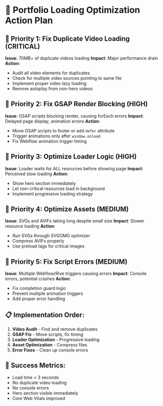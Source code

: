 # 🚀 Portfolio Loading Optimization Action Plan

## 🎯 **Priority 1: Fix Duplicate Video Loading (CRITICAL)**
**Issue**: 70MB+ of duplicate videos loading
**Impact**: Major performance drain
**Action**: 
- Audit all video elements for duplicates
- Check for multiple video sources pointing to same file
- Implement proper video lazy loading
- Remove autoplay from non-hero videos

## 🎯 **Priority 2: Fix GSAP Render Blocking (HIGH)**
**Issue**: GSAP scripts blocking render, causing forEach errors
**Impact**: Delayed page display, animation errors
**Action**:
- Move GSAP scripts to footer or add `defer` attribute
- Trigger animations only after `window.onload`
- Fix Webflow animation trigger timing

## 🎯 **Priority 3: Optimize Loader Logic (HIGH)**
**Issue**: Loader waits for ALL resources before showing page
**Impact**: Perceived slow loading
**Action**:
- Show hero section immediately
- Let non-critical resources load in background
- Implement progressive loading strategy

## 🎯 **Priority 4: Optimize Assets (MEDIUM)**
**Issue**: SVGs and AVIFs taking long despite small size
**Impact**: Slower resource loading
**Action**:
- Run SVGs through SVGOMG optimizer
- Compress AVIFs properly
- Use preload tags for critical images

## 🎯 **Priority 5: Fix Script Errors (MEDIUM)**
**Issue**: Multiple Webflow/Rive triggers causing errors
**Impact**: Console errors, potential crashes
**Action**:
- Fix completion guard logic
- Prevent multiple animation triggers
- Add proper error handling

## 📋 **Implementation Order:**
1. **Video Audit** - Find and remove duplicates
2. **GSAP Fix** - Move scripts, fix timing
3. **Loader Optimization** - Progressive loading
4. **Asset Optimization** - Compress files
5. **Error Fixes** - Clean up console errors

## 🎯 **Success Metrics:**
- Load time < 3 seconds
- No duplicate video loading
- No console errors
- Hero section visible immediately
- Core Web Vitals improved
